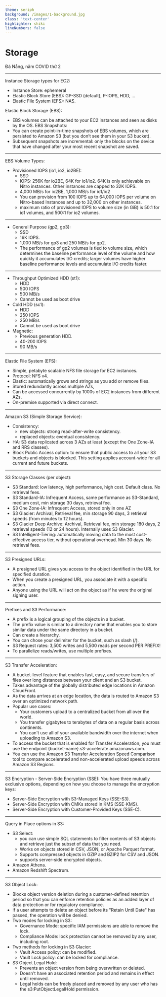 ```yaml
---
theme: seriph
background: /images/1-background.jpg
class: 'text-center'
highlighter: shiki
lineNumbers: false
---
```


# Storage


<div class="abs-br m-6 flex gap-2">
  Đà Nẵng, năm COVID thứ 2
</div>

---

Instance Storage types for EC2:
- Instance Store: ephemeral
- Elastic Block Store (EBS): GP-SSD (default), P-IOPS, HDD, …
- Elastic File System (EFS): NAS.

Elastic Block Storage (EBS):
- EBS volumes can be attached to your EC2 instances and seen as disks by the OS.
EBS Snapshots:
- You can create point-in-time snapshots of EBS volumes, which are persisted to Amazon S3 (but you don’t see them in your S3 bucket).
- Subsequent snapshots are incremental: only the blocks on the device that have changed after your most recent snapshot are saved. 

---

EBS Volume Types:
- Provisioned IOPS (io1, io2, io2BE):
	- SSD
	- IOPS: 256K for io2BE, 64K for io1/io2. 64K is only achievable on Nitro instances. Other instances are capped to 32K IOPS. 
	- 4,000 MB/s for io2BE, 1,000 MB/s for io1/io2
	- You can provision from 100 IOPS up to 64,000 IOPS per volume on Nitro-based Instances and up to 32,000 on other instances. 
	- maximum ratio of provisioned IOPS to volume size (in GiB) is 50:1 for io1 volumes, and 500:1 for io2 volumes. 
--- 

- General Purpose (gp2, gp3):
	- SSD
	- 16K IOPS.
	- 1,000 MB/s for gp3 and 250 MB/s for gp2.
	- The performance of gp2 volumes is tied to volume size, which determines the baseline performance level of the volume and how quickly it accumulates I/O credits; larger volumes have higher baseline performance levels and accumulate I/O credits faster.

--- 

- Throughput Optimized HDD (st1):
	- HDD
	- 500 IOPS
	- 500 MB/s
	- Cannot be used as boot drive
- Cold HDD (sc1):
	- HDD
	- 250 IOPS
	- 250 MB/s
	- Cannot be used as boot drive
- Magnetic:
	- Previous generation HDD.
	- 40-200 IOPS
	- 90 MB/s

---

Elastic File System (EFS):
- Simple, petabyte scalable NFS file storage for EC2 instances.
- Protocol: NFS v4.
- Elastic: automatically grows and strings as you add or remove files.
- Stored redundantly across multiple AZs,
- Can be accessed concurrently by 1000s of EC2 instances from different AZs.
- On-premise supported via direct connect.

---

Amazon S3 (Simple Storage Service):
- Consistency:
	- new objects: strong read-after-write consistency.
	- replaced objects: eventual consistency.
- HA: S3 data replicated across 3 AZs at least (except the One Zone-IA and RRS classes).
- Block Public Access option: to ensure that public access to all your S3 buckets and objects is blocked. This setting applies account-wide for all current and future buckets. 
---

S3 Storage Classes (per object):
- S3 Standard: low latency, high performance, high cost. Default class. No retrieval fees.
- S3 Standard-IA: Infrequent Access, same performance as S3-Standard, medium cost, min storage 30 days, retrieval fee.
- S3 One Zone-IA: Infrequent Access, stored only in one AZ 
- S3 Glacier: Archival, Retrieval fee, min storage 90 days, 3 retrieval speeds (from minutes to 12 hours).
- S3 Glacier Deep Archive: Archival, Retrieval fee, min storage 180 days, 2 retrieval speeds (12 or 24 hours). Internally uses S3 Glacier.
- S3 Intelligent-Tiering: automatically moving data to the most cost-effective access tier, without operational overhead. Min 30 days. No retrieval fees.

---

S3 Presigned URLs:
- A presigned URL gives you access to the object identified in the URL for specified duration.
- When you create a presigned URL, you associate it with a specific action.
- Anyone using the URL will act on the object as if he were the original signing user. 

---

Prefixes and S3 Performance:
- A prefix is a logical grouping of the objects in a bucket.
- The prefix value is similar to a directory name that enables you to store similar data under the same directory in a bucket.
- Can create a hierarchy. 
- You can chose your delimiter for the bucket, such as slash (/).
- S3 Request rates: 3,500 writes and 5,500 reads per second PER PREFIX!
- To parallelize reads/writes, use multiple prefixes.

---

S3 Transfer Acceleration:

- A bucket-level feature that enables fast, easy, and secure transfers of files over long distances between your client and an S3 bucket. 
- Takes advantage of the globally distributed edge locations in Amazon CloudFront. 
- As the data arrives at an edge location, the data is routed to Amazon S3 over an optimized network path. 
- Popular use cases:
	- Your customers upload to a centralized bucket from all over the world.
	- You transfer gigabytes to terabytes of data on a regular basis across continents.
	- You can't use all of your available bandwidth over the internet when uploading to Amazon S3.
- To access the bucket that is enabled for Transfer Acceleration, you must use the endpoint {bucket-name}.s3-accelerate.amazonaws.com. 
- You can use the Amazon S3 Transfer Acceleration Speed Comparison tool to compare accelerated and non-accelerated upload speeds across Amazon S3 Regions.

---

S3 Encryption - Server-Side Encryption (SSE):
You have three mutually exclusive options, depending on how you choose to manage the encryption keys:
- Server-Side Encryption with S3-Managed Keys (SSE-S3).
- Server-Side Encryption with CMKs stored in KMS (SSE-KMS).
- Server-Side Encryption with Customer-Provided Keys (SSE-C).

---

Query in Place options in S3:
- S3 Select:
	- you can use simple SQL statements to filter contents of S3 objects and retrieve just the subset of data that you need. 
	- Works on objects stored in CSV, JSON, or Apache Parquet format.
	- Supports compressed objects in GZIP and BZIP2 for CSV and JSON.
	- supports server-side encrypted objects.
- Amazon Athena.
- Amazon Redshift Spectrum.

---

S3 Object Lock:
- Blocks object version deletion during a customer-defined retention period so that you can enforce retention policies as an added layer of data protection or for regulatory compliance.
- If a user attempts to delete an object before its "Retain Until Date" has passed, the operation will be denied.
- Two modes for locking in S3:
	- Governance Mode: specific IAM permissions are able to remove the lock.
	- Compliance Mode: lock protection cannot be removed by any user, including root.
- Two methods for locking in S3 Glacier:
	- Vault Access policy: can be modified.
	- Vault Lock policy: can be locked for compliance.
- S3 Object Legal Hold:
	- Prevents an object version from being overwritten or deleted.
	- Doesn't have an associated retention period and remains in effect until removed.
	- Legal holds can be freely placed and removed by any user who has the s3:PutObjectLegalHold permission. 
